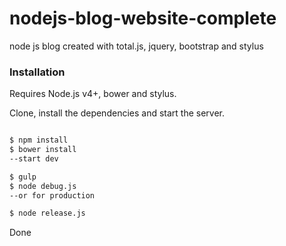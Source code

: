 # nodejs-blog-website-complete
node js blog created with total.js, jquery, bootstrap and stylus 

### Installation

Requires Node.js v4+, bower and stylus.

Clone, install the dependencies and start the server.

```sh

$ npm install
$ bower install
--start dev

$ gulp
$ node debug.js 
--or for production

$ node release.js
```

Done


